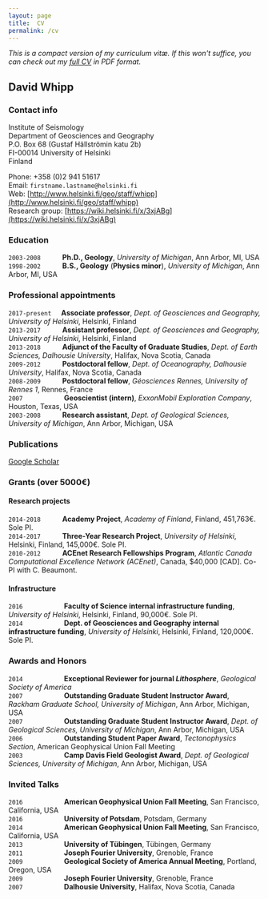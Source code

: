 ```yaml
---
layout: page
title:  CV
permalink: /cv
---
```

*This is a compact version of my curriculum vitæ. If this won't suffice, you can check out my [full CV](pdf/whipp_CV.pdf) in PDF format.*

## David Whipp

### Contact info
Institute of Seismology<br/>
Department of Geosciences and Geography<br/>
P.O. Box 68 (Gustaf Hällströmin katu 2b)<br/>
FI-00014 University of Helsinki<br/>
Finland<br/>

Phone: +358 (0)2 941 51617<br/>
Email: ```firstname.lastname@helsinki.fi```<br/>
Web: [http://www.helsinki.fi/geo/staff/whipp](http://www.helsinki.fi/geo/staff/whipp)<br/>
Research group: [https://wiki.helsinki.fi/x/3xjABg](https://wiki.helsinki.fi/x/3xjABg)

### Education
```2003-2008``` &nbsp;&nbsp;&nbsp;&nbsp;&nbsp;&nbsp;&nbsp;&nbsp;&nbsp;&nbsp;**Ph.D., Geology**, *University of Michigan*, Ann Arbor, MI, USA<br/>
```1998-2002``` &nbsp;&nbsp;&nbsp;&nbsp;&nbsp;&nbsp;&nbsp;&nbsp;&nbsp;&nbsp;**B.S., Geology** (**Physics minor**), *University of Michigan*, Ann Arbor, MI, USA

### Professional appointments
```2017-present``` &nbsp;&nbsp;&nbsp;&nbsp;**Associate professor**, *Dept. of Geosciences and Geography, University of Helsinki*, Helsinki, Finland<br/>
```2013-2017``` &nbsp;&nbsp;&nbsp;&nbsp;&nbsp;&nbsp;&nbsp;&nbsp;&nbsp;&nbsp;**Assistant professor**, *Dept. of Geosciences and Geography, University of Helsinki*, Helsinki, Finland<br/>
```2013-2018``` &nbsp;&nbsp;&nbsp;&nbsp;&nbsp;&nbsp;&nbsp;&nbsp;&nbsp;&nbsp;**Adjunct of the Faculty of Graduate Studies**, *Dept. of Earth Sciences, Dalhousie University*, Halifax, Nova Scotia, Canada<br/>
```2009-2012``` &nbsp;&nbsp;&nbsp;&nbsp;&nbsp;&nbsp;&nbsp;&nbsp;&nbsp;&nbsp;**Postdoctoral fellow**, *Dept. of Oceanography, Dalhousie University*, Halifax, Nova Scotia, Canada<br/>
```2008-2009``` &nbsp;&nbsp;&nbsp;&nbsp;&nbsp;&nbsp;&nbsp;&nbsp;&nbsp;&nbsp;**Postdoctoral fellow**, *Géosciences Rennes, University of Rennes 1*, Rennes, France<br/>
```2007``` &nbsp;&nbsp;&nbsp;&nbsp;&nbsp;&nbsp;&nbsp;&nbsp;&nbsp;&nbsp;&nbsp;&nbsp;&nbsp;&nbsp;&nbsp;&nbsp;&nbsp;&nbsp;&nbsp;&nbsp;**Geoscientist (intern)**, *ExxonMobil Exploration Company*, Houston, Texas, USA<br/>
```2003-2008``` &nbsp;&nbsp;&nbsp;&nbsp;&nbsp;&nbsp;&nbsp;&nbsp;&nbsp;&nbsp;**Research assistant**, *Dept. of Geological Sciences, University of Michigan*, Ann Arbor, Michigan, USA<br/>

### Publications
[Google Scholar](https://scholar.google.fi/citations?user=FvYhWOAAAAAJ&hl=en&oi=ao)

### Grants (over 5000€)
#### Research projects
```2014-2018``` &nbsp;&nbsp;&nbsp;&nbsp;&nbsp;&nbsp;&nbsp;&nbsp;&nbsp;&nbsp;**Academy Project**, *Academy of Finland*, Finland, 451,763€. Sole PI.<br/>
```2014-2017``` &nbsp;&nbsp;&nbsp;&nbsp;&nbsp;&nbsp;&nbsp;&nbsp;&nbsp;&nbsp;**Three-Year Research Project**, *University of Helsinki*, Helsinki, Finland, 145,000€. Sole PI.<br/>
```2010-2012``` &nbsp;&nbsp;&nbsp;&nbsp;&nbsp;&nbsp;&nbsp;&nbsp;&nbsp;&nbsp;**ACEnet Research Fellowships Program**, *Atlantic Canada Computational Excellence Network (ACEnet)*, Canada, $40,000 [CAD]. Co-PI with C. Beaumont.

#### Infrastructure
```2016``` &nbsp;&nbsp;&nbsp;&nbsp;&nbsp;&nbsp;&nbsp;&nbsp;&nbsp;&nbsp;&nbsp;&nbsp;&nbsp;&nbsp;&nbsp;&nbsp;&nbsp;&nbsp;&nbsp;&nbsp;**Faculty of Science internal infrastructure funding**, *University of Helsinki*, Helsinki, Finland, 90,000€. Sole PI.<br/>
```2014``` &nbsp;&nbsp;&nbsp;&nbsp;&nbsp;&nbsp;&nbsp;&nbsp;&nbsp;&nbsp;&nbsp;&nbsp;&nbsp;&nbsp;&nbsp;&nbsp;&nbsp;&nbsp;&nbsp;&nbsp;**Dept. of Geosciences and Geography internal infrastructure funding**, *University of Helsinki*, Helsinki, Finland, 120,000€. Sole PI.

### Awards and Honors
```2014``` &nbsp;&nbsp;&nbsp;&nbsp;&nbsp;&nbsp;&nbsp;&nbsp;&nbsp;&nbsp;&nbsp;&nbsp;&nbsp;&nbsp;&nbsp;&nbsp;&nbsp;&nbsp;&nbsp;&nbsp;**Exceptional Reviewer for journal *Lithosphere***, *Geological Society of America*<br/>
```2007``` &nbsp;&nbsp;&nbsp;&nbsp;&nbsp;&nbsp;&nbsp;&nbsp;&nbsp;&nbsp;&nbsp;&nbsp;&nbsp;&nbsp;&nbsp;&nbsp;&nbsp;&nbsp;&nbsp;&nbsp;**Outstanding Graduate Student Instructor Award**, *Rackham Graduate School, University of Michigan*, Ann Arbor, Michigan, USA<br/>
```2007``` &nbsp;&nbsp;&nbsp;&nbsp;&nbsp;&nbsp;&nbsp;&nbsp;&nbsp;&nbsp;&nbsp;&nbsp;&nbsp;&nbsp;&nbsp;&nbsp;&nbsp;&nbsp;&nbsp;&nbsp;**Outstanding Graduate Student Instructor Award**, *Dept. of Geological Sciences, University of Michigan*, Ann Arbor, Michigan, USA<br/>
```2006``` &nbsp;&nbsp;&nbsp;&nbsp;&nbsp;&nbsp;&nbsp;&nbsp;&nbsp;&nbsp;&nbsp;&nbsp;&nbsp;&nbsp;&nbsp;&nbsp;&nbsp;&nbsp;&nbsp;&nbsp;**Outstanding Student Paper Award**, *Tectonophysics Section*, American Geophysical Union Fall Meeting<br/>
```2003``` &nbsp;&nbsp;&nbsp;&nbsp;&nbsp;&nbsp;&nbsp;&nbsp;&nbsp;&nbsp;&nbsp;&nbsp;&nbsp;&nbsp;&nbsp;&nbsp;&nbsp;&nbsp;&nbsp;&nbsp;**Camp Davis Field Geologist Award**, *Dept. of Geological Sciences, University of Michigan*, Ann Arbor, Michigan, USA<br/>

### Invited Talks
```2016``` &nbsp;&nbsp;&nbsp;&nbsp;&nbsp;&nbsp;&nbsp;&nbsp;&nbsp;&nbsp;&nbsp;&nbsp;&nbsp;&nbsp;&nbsp;&nbsp;&nbsp;&nbsp;&nbsp;&nbsp;**American Geophysical Union Fall Meeting**, San Francisco, California, USA<br/>
```2016``` &nbsp;&nbsp;&nbsp;&nbsp;&nbsp;&nbsp;&nbsp;&nbsp;&nbsp;&nbsp;&nbsp;&nbsp;&nbsp;&nbsp;&nbsp;&nbsp;&nbsp;&nbsp;&nbsp;&nbsp;**University of Potsdam**, Potsdam, Germany<br/>
```2014``` &nbsp;&nbsp;&nbsp;&nbsp;&nbsp;&nbsp;&nbsp;&nbsp;&nbsp;&nbsp;&nbsp;&nbsp;&nbsp;&nbsp;&nbsp;&nbsp;&nbsp;&nbsp;&nbsp;&nbsp;**American Geophysical Union Fall Meeting**, San Francisco, California, USA<br/>
```2013``` &nbsp;&nbsp;&nbsp;&nbsp;&nbsp;&nbsp;&nbsp;&nbsp;&nbsp;&nbsp;&nbsp;&nbsp;&nbsp;&nbsp;&nbsp;&nbsp;&nbsp;&nbsp;&nbsp;&nbsp;**University of Tübingen**, Tübingen, Germany<br/>
```2011``` &nbsp;&nbsp;&nbsp;&nbsp;&nbsp;&nbsp;&nbsp;&nbsp;&nbsp;&nbsp;&nbsp;&nbsp;&nbsp;&nbsp;&nbsp;&nbsp;&nbsp;&nbsp;&nbsp;&nbsp;**Joseph Fourier University**, Grenoble, France<br/>
```2009``` &nbsp;&nbsp;&nbsp;&nbsp;&nbsp;&nbsp;&nbsp;&nbsp;&nbsp;&nbsp;&nbsp;&nbsp;&nbsp;&nbsp;&nbsp;&nbsp;&nbsp;&nbsp;&nbsp;&nbsp;**Geological Society of America Annual Meeting**, Portland, Oregon, USA<br/>
```2009``` &nbsp;&nbsp;&nbsp;&nbsp;&nbsp;&nbsp;&nbsp;&nbsp;&nbsp;&nbsp;&nbsp;&nbsp;&nbsp;&nbsp;&nbsp;&nbsp;&nbsp;&nbsp;&nbsp;&nbsp;**Joseph Fourier University**, Grenoble, France<br/>
```2007``` &nbsp;&nbsp;&nbsp;&nbsp;&nbsp;&nbsp;&nbsp;&nbsp;&nbsp;&nbsp;&nbsp;&nbsp;&nbsp;&nbsp;&nbsp;&nbsp;&nbsp;&nbsp;&nbsp;&nbsp;**Dalhousie University**, Halifax, Nova Scotia, Canada
